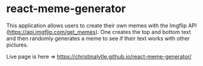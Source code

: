 # react-meme-generator

This application allows users to create their own memes with the Imgflip API (https://api.imgflip.com/get_memes). One creates the top and bottom text and then randomly generates a meme to see if their text works with other pictures. 

Live page is here => https://christinalytle.github.io/react-meme-generator/
